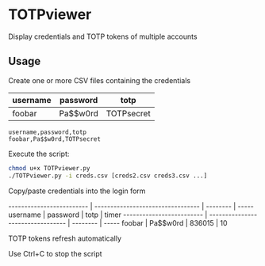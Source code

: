 # TOTPviewer

Display credentials and TOTP tokens of multiple accounts


## Usage

Create one or more CSV files containing the credentials

| username | password | totp       |
|----------|----------|------------|
|foobar    | Pa$$w0rd | TOTPsecret |

```csv
username,password,totp
foobar,Pa$$w0rd,TOTPsecret
```

Execute the script:

```bash
chmod u+x TOTPviewer.py
./TOTPviewer.py -i creds.csv [creds2.csv creds3.csv ...]
```

Copy/paste credentials into the login form

------------------------- | --------------------------------- | -------- | -----
username                  | password                          |   totp   | timer
------------------------- | --------------------------------- | -------- | -----
foobar                    | Pa$$w0rd                          |  836015  |  10  


TOTP tokens refresh automatically

Use Ctrl+C to stop the script
